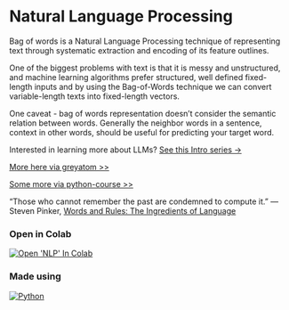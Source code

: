 # Natural Language Processing

Bag of words is a Natural Language Processing technique of representing text through systematic extraction and encoding of its feature outlines.

One of the biggest problems with text is that it is messy and unstructured, and machine learning algorithms prefer structured, well defined fixed-length inputs and by using the Bag-of-Words technique we can convert variable-length texts into fixed-length vectors.

One caveat - bag of words representation doesn’t consider the semantic relation between words. Generally the neighbor words in a sentence, context in other words, should be useful for predicting your target word.

Interested in learning more about LLMs? [See this Intro series ->](https://github.com/ginobaltazar7/66daysofdata/tree/master/GenAI/free_courses/Applied_LLMs_Intro)

[More here via greyatom >> ](https://medium.com/greyatom/an-introduction-to-bag-of-words-in-nlp-ac967d43b428)

[Some more via python-course >> ](https://python-course.eu/machine-learning/natural-language-processing-with-python.php)

“Those who cannot remember the past are condemned to compute it.”
― Steven Pinker,  [Words and Rules: The Ingredients of Language](https://www.goodreads.com/work/quotes/9152) 


### Open in Colab

[![Open 'NLP' In Colab](https://colab.research.google.com/assets/colab-badge.svg)](https://colab.research.google.com/github/ginobaltazar7/66daysofdata/blob/master/NLP/Natural%20Language%20Processing%20-%20ML.ipynb)


### Made using 
[![Python](https://img.shields.io/badge/python%20-%2314354C.svg?&style=for-the-badge&logo=python&logoColor=white)](https://www.python.org/)





